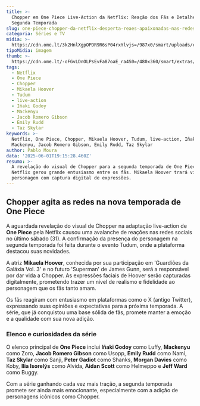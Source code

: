 ```yaml
---
title: >-
  Chopper em One Piece Live-Action da Netflix: Reação dos Fãs e Detalhes da
  Segunda Temporada
slug: one-piece-chopper-da-netflix-desperta-reaes-apaixonadas-nas-redes-sociais
categoria: Séries e TV
midia: >-
  https://cdn.ome.lt/3k2HnlXgpOPDR9R6sP04rxYlvjs=/987x0/smart/uploads/conteudo/fotos/onepiecechoppernetflix_9wWVWFN.jpg
tipoMidia: imagem
thumb: >-
  https://cdn.ome.lt/-oFGvLDnOLPsEvFa87oaE_ra4S0=/480x360/smart/extras/conteudos/onepiecechoppernetflix_76PjUEw.jpg
tags:
  - Netflix
  - One Piece
  - Chopper
  - Mikaela Hoover
  - Tudum
  - live-action
  - Iñaki Godoy
  - Mackenyu
  - Jacob Romero Gibson
  - Emily Rudd
  - Taz Skylar
keywords: >-
  Netflix, One Piece, Chopper, Mikaela Hoover, Tudum, live-action, Iñaki Godoy,
  Mackenyu, Jacob Romero Gibson, Emily Rudd, Taz Skylar
author: Pablo Moura
data: '2025-06-01T19:15:28.460Z'
resumo: >-
  A revelação do visual de Chopper para a segunda temporada de One Piece na
  Netflix gerou grande entusiasmo entre os fãs. Mikaela Hoover trará vida ao
  personagem com captura digital de expressões.
---
```


## Chopper agita as redes na nova temporada de One Piece

<blockquote class="twitter-tweet"><a href="https://twitter.com/user/status/1928980535650505002"></a></blockquote>

A aguardada revelação do visual de Chopper na adaptação live-action de **One Piece** pela Netflix causou uma avalanche de reações nas redes sociais no último sábado (31). A confirmação da presença do personagem na segunda temporada foi feita durante o evento Tudum, onde a plataforma destacou suas novidades.

<blockquote class="twitter-tweet"><a href="https://twitter.com/user/status/1928982381605552493"></a></blockquote>

A atriz **Mikaela Hoover**, conhecida por sua participação em 'Guardiões da Galáxia Vol. 3' e no futuro 'Superman' de James Gunn, será a responsável por dar vida a Chopper. As expressões faciais de Hoover serão capturadas digitalmente, prometendo trazer um nível de realismo e fidelidade ao personagem que os fãs tanto amam.

<blockquote class="twitter-tweet"><a href="https://twitter.com/user/status/1928980526700048823"></a></blockquote>

Os fãs reagiram com entusiasmo em plataformas como o X (antigo Twitter), expressando suas opiniões e expectativas para a próxima temporada. A série, que já conquistou uma base sólida de fãs, promete manter a emoção e a qualidade com sua nova adição.

<blockquote class="twitter-tweet"><a href="https://twitter.com/user/status/1928978962325131772"></a></blockquote>

### Elenco e curiosidades da série

O elenco principal de **One Piece** inclui **Iñaki Godoy** como Luffy, **Mackenyu** como Zoro, **Jacob Romero Gibson** como Usopp, **Emily Rudd** como Nami, **Taz Skylar** como Sanji, **Peter Gadiot** como Shanks, **Morgan Davies** como Koby, **Ilia Isorelýs** como Alvida, **Aidan Scott** como Helmeppo e **Jeff Ward** como Buggy.

Com a série ganhando cada vez mais tração, a segunda temporada promete ser ainda mais emocionante, especialmente com a adição de personagens icônicos como Chopper.
